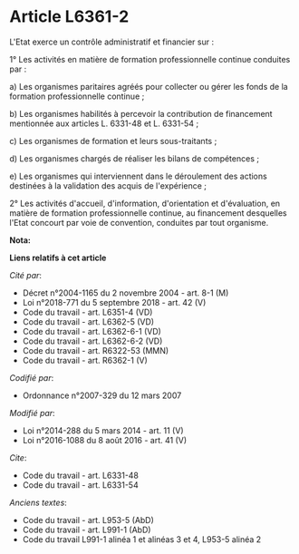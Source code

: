 # Article L6361-2

L'Etat exerce un contrôle administratif et financier sur : 

1° Les activités en matière de formation professionnelle continue conduites par : 

a) Les organismes  paritaires agréés pour collecter ou gérer les fonds de la formation professionnelle continue  ; 

b) Les organismes habilités à percevoir la contribution de financement mentionnée aux articles L. 6331-48 et L. 6331-54 ; 

c) Les organismes de formation et leurs sous-traitants ; 

d) Les organismes chargés de réaliser les bilans de compétences ; 

e) Les organismes qui interviennent dans le déroulement des actions destinées à la validation des acquis de l'expérience ; 

2° Les activités d'accueil, d'information, d'orientation et d'évaluation, en matière de formation professionnelle continue,
au financement desquelles l'Etat concourt par voie de convention, conduites par tout organisme.

**Nota:**



**Liens relatifs à cet article**

_Cité par_:

  - Décret n°2004-1165 du 2 novembre 2004 - art. 8-1 (M)
  - Loi n°2018-771 du 5 septembre 2018 - art. 42 (V)
  - Code du travail - art. L6351-4 (VD)
  - Code du travail - art. L6362-5 (VD)
  - Code du travail - art. L6362-6-1 (VD)
  - Code du travail - art. L6362-6-2 (VD)
  - Code du travail - art. R6322-53 (MMN)
  - Code du travail - art. R6362-1 (V)

_Codifié par_:

  - Ordonnance n°2007-329 du 12 mars 2007

_Modifié par_:

  - Loi n°2014-288 du 5 mars 2014 - art. 11 (V)
  - Loi n°2016-1088 du 8 août 2016 - art. 41 (V)

_Cite_:

  - Code du travail - art. L6331-48
  - Code du travail - art. L6331-54

_Anciens textes_:

  - Code du travail - art. L953-5 (AbD)
  - Code du travail - art. L991-1 (AbD)
  - Code du travail L991-1 alinéa 1 et alinéas 3 et 4, L953-5 alinéa 2
